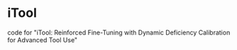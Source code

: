 # iTool
code for "iTool: Reinforced Fine-Tuning with Dynamic Deficiency Calibration for Advanced Tool Use"
